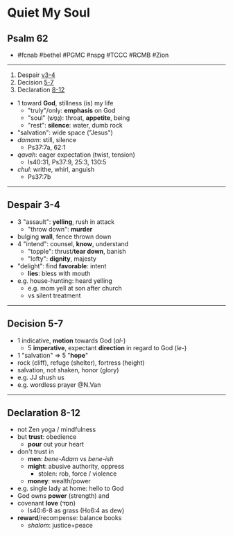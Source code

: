 <!-- .slide: <%= bg("unsplash-Jztmx9yqjBw-stars.jpg") %> id="title" -->
# Quiet My Soul
## Psalm 62

>>>
+	#fcnab #bethel #PGMC #nspg #TCCC #RCMB #Zion

---
<!-- .slide: class="outline" -->
1. Despair [v3-4](# "ref")
1. Decision [5-7](# "ref")
1. Declaration [8-12](# "ref")

>>>
* 1 toward **God**, stillness (is) my life
	* "truly"/only: **emphasis** on God
	* "soul" (נֶפֶשׁ): throat, **appetite**, being
	* "rest": **silence**: water, dumb rock
* "salvation": wide space ("Jesus")
* *damam*: still, silence
	* Ps37:7a, 62:1
* *qavah*: eager expectation (twist, tension)
	* Is40:31, Ps37:9, 25:3, 130:5
* *chul*: writhe, whirl, anguish
	* Ps37:7b

---
## Despair 3-4

>>>
* 3 "assault": **yelling**, rush in attack
	* "throw down": **murder**
* bulging **wall**, fence thrown down
* 4 "intend": counsel, **know**, understand
	* "topple": thrust/**tear down**, banish
	* "lofty": **dignity**, majesty
* "delight": find **favorable**: intent
	* **lies**: bless with mouth
* e.g. house-hunting: heard yelling
	* e.g. mom yell at son after church
	* vs silent treatment

---
## Decision 5-7

>>>
* 1 indicative, **motion** towards God (*al-*)
	* 5 **imperative**, expectant **direction** in regard to God (*le-*)
* 1 "salvation" => 5 "**hope**"
* rock (cliff), refuge (shelter), fortress (height)
* salvation, not shaken, honor (glory)
* e.g. JJ shush us
* e.g. wordless prayer @N.Van

---
## Declaration 8-12

>>>
* not Zen yoga / mindfulness
* but **trust**: obedience
	* **pour** out your heart
* don't trust in
	* **men**: *bene-Adam* vs *bene-ish*
	* **might**: abusive authority, oppress
		* stolen: rob, force / violence
	* **money**: wealth/power
* e.g. single lady at home: hello to God
* God owns **power** (strength) and
* covenant **love**
(חֶסֶד)
	* Is40:6-8 as grass (Ho6:4 as dew)
* **reward**/recompense: balance books
	* *shalom*: justice+peace
